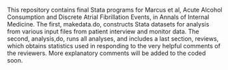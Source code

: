 This repository contains final Stata programs for Marcus et al, Acute Alcohol Consumption and Discrete Atrial Fibrillation Events, in Annals of Internal Medicine. The first, makedata.do, constructs Stata datasets for analysis from various input files from patient interview and monitor data.  The second, analysis,do, runs all analyses, and includes a last section, reviews, which obtains statistics used in responding to the very helpful comments of the reviewers.  More explanatory comments will be added to the coded soon.
